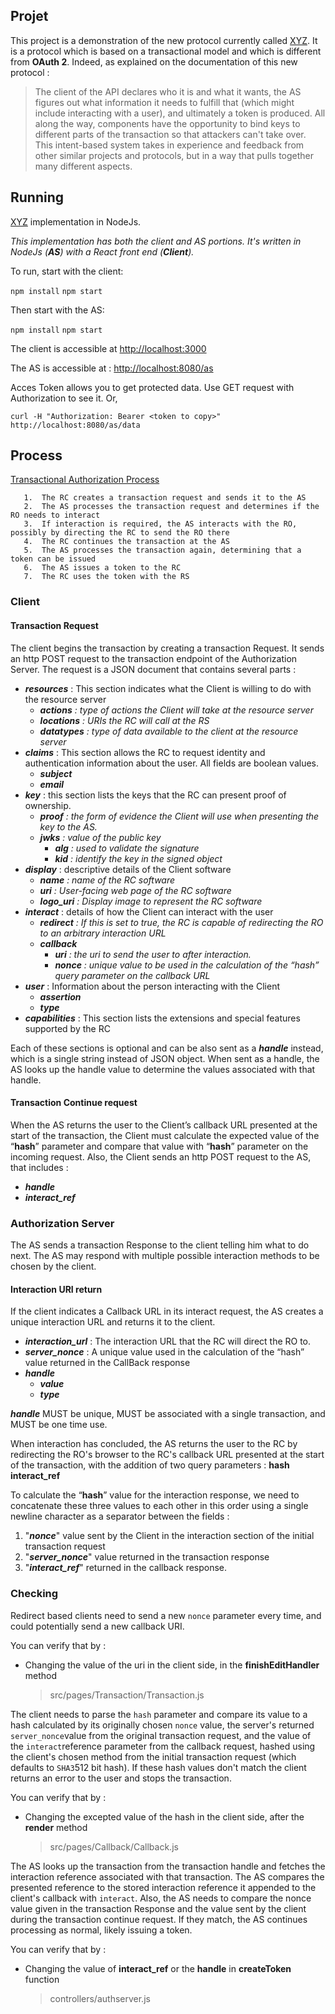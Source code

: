 ## Projet 

This project is a demonstration of the new protocol currently called [XYZ](https://oauth.xyz). It is a protocol which is based on a transactional model and which is different from **OAuth 2**. Indeed, as explained on the documentation of this new protocol : 
>The client of the API declares who it is and what it wants, the AS figures out what information it needs to fulfill that (which might include interacting with a user), and ultimately a token is produced. All along the way, components have the opportunity to bind keys to different parts of the transaction so that attackers can't take over. This intent-based system takes in experience and feedback from other similar projects and protocols, but in a way that pulls together many different aspects.

## Running

[XYZ](https://oauth.xyz) implementation in NodeJs.

*This implementation has both the client and AS portions. It's written in NodeJs (***AS***) with a React front end  (***Client***).*

To run, start with the client:

`npm install`
`npm start`

Then start with the AS:

`npm install`
`npm start`

The client is accessible at <http://localhost:3000>

The AS is accessible at : <http://localhost:8080/as>

Acces Token allows you to get protected data. Use GET request with Authorization to see it. Or, 

`curl -H "Authorization: Bearer <token to copy>" http://localhost:8080/as/data`

## Process
[Transactional Authorization Process](https://tools.ietf.org/html/draft-richer-transactional-authz-08#page-3)
```sequence
   1.  The RC creates a transaction request and sends it to the AS
   2.  The AS processes the transaction request and determines if the RO needs to interact
   3.  If interaction is required, the AS interacts with the RO, possibly by directing the RC to send the RO there
   4.  The RC continues the transaction at the AS
   5.  The AS processes the transaction again, determining that a token can be issued
   6.  The AS issues a token to the RC
   7.  The RC uses the token with the RS
```
### Client 
#### Transaction Request
The client begins the transaction by creating a transaction Request. It sends an http POST request to the transaction endpoint of the Authorization Server. The request is a JSON document that contains several parts :

- ***resources*** : This section indicates what the Client is willing to do with the resource server
	- ***actions** : type of actions the Client will take at the resource server*
	- ***locations** : URIs the RC will call at the RS*
	-   ***datatypes** : type of data available to the client at the resource server*
-  ***claims*** : This section allows the RC to request identity and authentication information about the user. All fields are boolean values.
	-   ***subject***
	-   ***email***
-   ***key*** : this section lists the keys that the RC can present proof of ownership.
	-   ***proof** : the form of evidence the Client will use when presenting the key to the AS.*
	-   ***jwks** : value of the public key*
		-   ***alg** : used to validate the signature*
		-   ***kid** : identify the key in the signed object*
-   ***display*** : descriptive details of the Client software
	-   ***name** : name of the RC software*  
	-   ***uri** : User-facing web page of the RC software*
	-   ***logo_uri** : Display image to represent the RC software*
-   ***interact*** : details of how the Client can interact with the user
	-   ***redirect** : If this is set to true, the RC is capable of redirecting the RO to an arbitrary interaction URL*   
	-   ***callback***
		-   ***uri** : the uri to send the user to after interaction.*
	    -   ***nonce** : unique value to be used in the calculation of the “hash” query parameter on the callback URL*
-   ***user*** : Information about the person interacting with the Client
	-   ***assertion***
	-   ***type***
-   ***capabilities*** : This section lists the extensions and special features supported by the RC

Each of these sections is optional and can be also sent as a ***handle*** instead, which is a single string instead of JSON object. When sent as a handle, the AS looks up the handle value to determine the values associated with that handle.

#### Transaction Continue request
When the AS returns the user to the Client’s callback URL presented at the start of the transaction, the Client must calculate the expected value of the “**hash**” parameter and compare that value with “**hash**” parameter on the incoming request. Also, the Client sends an http POST request to the AS, that includes :
-   ***handle***
-   ***interact_ref***

### Authorization Server
The AS sends a transaction Response to the client telling him what to do next. The AS may respond with multiple possible interaction methods to be chosen by the client.

#### Interaction URI return
If the client indicates a Callback URL in its interact request, the AS creates a unique interaction URL and returns it to the client.
-   ***interaction_url*** : The interaction URL that the RC will direct the RO to.
-   ***server_nonce*** : A unique value used in the calculation of the “hash” value returned in the CallBack response
-   ***handle***
	-   ***value***
	-   ***type***

***handle*** MUST be unique, MUST be associated with a single transaction, and MUST be one time use.

When interaction has concluded, the AS returns the user to the RC by redirecting the RO's browser to the RC's callback URL presented at the start of the transaction, with the addition of two query parameters :
**hash**
**interact_ref**

To calculate the “**hash**” value for the interaction response, we need to concatenate these three values to each other in this order using a single newline character as a separator between the fields : 

 1. "***nonce***" value sent by the Client in the interaction section of the initial transaction request
 2. "***server_nonce***" value returned in the transaction response
 3. "***interact_ref***" returned in the callback response.

### Checking

Redirect based clients need to send a new `nonce` parameter every time, and could potentially send a new callback URI. 

You can verify that by :

- Changing the value of the uri in the client side, in the **finishEditHandler** method 
	> src/pages/Transaction/Transaction.js  

The client needs to parse the `hash` parameter and compare its value to a hash calculated by its originally chosen `nonce` value, the server's returned `server_nonce`value from the original transaction request, and the value of the `interact`reference parameter from the callback request, hashed using the client's chosen method from the initial transaction request (which defaults to `SHA3`512 bit hash). If these hash values don't match the client returns an error to the user and stops the transaction.

You can verify that by :

- Changing the excepted value of the hash in the client side, after the **render** method 
	> src/pages/Callback/Callback.js  

The AS looks up the transaction from the transaction handle and fetches the interaction reference associated with that transaction. The AS compares the presented reference to the stored interaction reference it appended to the client's callback with `interact`. Also, the AS needs to compare the nonce value given in the transaction Response and the value sent by the client during the transaction continue request. If they match, the AS continues processing as normal, likely issuing a token. 

You can verify that by :

- Changing the value of **interact_ref** or the **handle** in **createToken** function 
	> controllers/authserver.js



